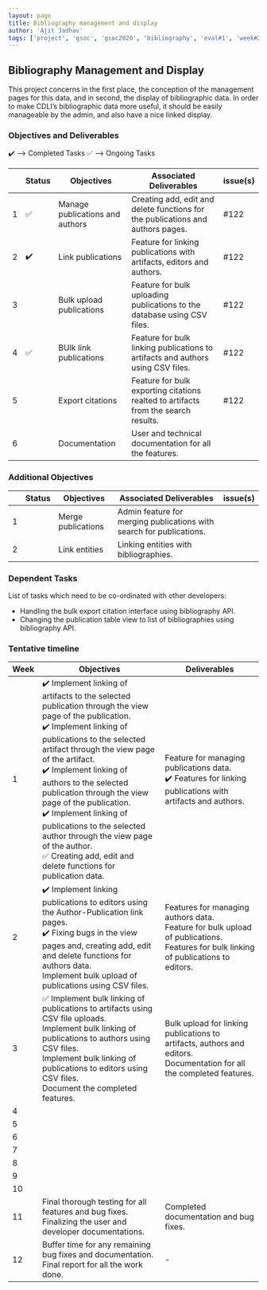 ```yaml
---
layout: page
title: Bibliography management and display
author: 'Ajit Jadhav'
tags: ['project', 'gsoc', 'gsoc2020', 'bibliography', 'eval#1', 'week#2']
---
```


## Bibliography Management and Display

This project concerns in the first place,
the conception of the management pages for this data, and in second, the display of
bibliographic data. In order to make CDLI’s bibliographic data more useful, it should be
easily manageable by the admin, and also have a nice linked display.

### Objectives and Deliverables

:heavy_check_mark: --> Completed Tasks
:white_check_mark: --> Ongoing Tasks

| | Status  | Objectives                    | Associated Deliverables         | issue(s) |
| --- | --- | ----------------------------- | ---------------------------------------------- | -------- |
| 1 |:white_check_mark:|  Manage publications and authors | Creating add, edit and delete functions for the publications and authors pages. | #122 |
| 2 |:heavy_check_mark: | Link publications | Feature for linking publications with artifacts, editors and authors.   |    #122      |
| 3 |  | Bulk upload publications      | Feature for bulk uploading publications to the database using CSV files.            |   #122       |
| 4 | :white_check_mark: | BUlk link publications | Feature for bulk linking publications to artifacts and authors using CSV files. | #122 |
| 5 |  | Export citations   | Feature for bulk exporting citations realted to artifacts from the search results.  |   #122       |
| 6 |  | Documentation           | User and technical documentation for all the features.             |          |


### Additional Objectives

| | Status  | Objectives         | Associated Deliverables                                             | issue(s) |
| --- | --- | ------------------ | ------------------------------------------------------------------- | -------- |
| 1 |  | Merge publications | Admin feature for merging publications with search for publications. |         |
| 2 |  | Link entities | Linking entities with bibliographies.       |          |


### Dependent Tasks
List of tasks which need to be co-ordinated with other developers:

- Handling the bulk export citation interface using bibliography API.
- Changing the publication table view to list of bibliographies using bibliography API.

### Tentative timeline  

| Week  |Objectives | Deliverables |  
|---|---|---|  
|1| :heavy_check_mark: Implement linking of artifacts to the selected publication through the view page of the publication. <br> :heavy_check_mark: Implement linking of publications to the selected artifact through the view page of the artifact. <br> :heavy_check_mark: Implement linking of authors to the selected publication through the view page of the publication. <br> :heavy_check_mark: Implement linking of publications to the selected author through the view page of the author. <br> :white_check_mark: Creating add, edit and delete functions for publication data. | Feature for managing publications data. <br> :heavy_check_mark: Features for linking publications with artifacts and authors. |  
|2| :heavy_check_mark: Implement linking publications to editors using the Author-Publication link pages. <br> :heavy_check_mark: Fixing bugs in the view pages and, creating add, edit and delete functions for authors data. <br> Implement bulk upload of publications using CSV files.  | Features for managing authors data. <br> Feature for bulk upload of publications. <br> Features for bulk linking of publications to editors.  |  
|3| :white_check_mark: Implement bulk linking of publications to artifacts using CSV file uploads. <br> Implement bulk linking of publications to authors using CSV files. <br> Implement bulk linking of publications to editors using CSV files. <br> Document the completed features.  | Bulk upload for linking publications to artifacts, authors and editors. <br> Documentation for all the completed features.  |  
|4| <!--  Implement merge publication feature. <br> Add search integration for the merge publication feature. Document the completed features <br> (tentative) Finalize details for linking entities with bibliographies and start working on it. -->  |   |  
|5|   |   |  
|6|   |   |
|7|   |   |  
|8|   |   |  
|9|   |   |  
|10|  |   |
|11| Final thorough testing for all features and bug fixes. <br> Finalizing the user and developer documentations.   | Completed documentation and bug fixes.  |  
|12| Buffer time for any remaining bug fixes and documentation. Final report for all the work done.  | -  |  


